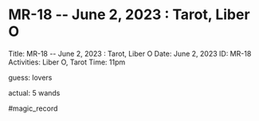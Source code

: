 # MR-18 -- June 2, 2023 : Tarot, Liber O

Title: MR-18 -- June 2, 2023 : Tarot, Liber O
Date: June 2, 2023
ID: MR-18
Activities: Liber O, Tarot
Time: 11pm

guess: lovers

actual: 5 wands

#magic_record
